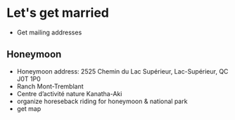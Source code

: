 # Let's get married

- Get mailing addresses

## Honeymoon

- Honeymoon address: 2525 Chemin du Lac Supérieur, Lac-Supérieur, QC J0T 1P0
- Ranch Mont-Tremblant
- Centre d’activité nature Kanatha-Aki
- organize horeseback riding for honeymoon & national park
- get map

